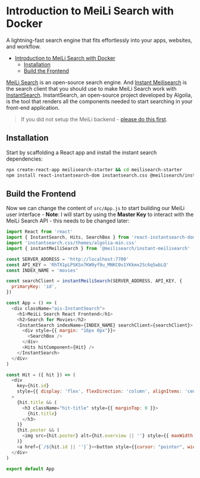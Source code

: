 # Introduction to MeiLi Search with Docker 

A lightning-fast search engine that fits effortlessly into your apps, websites, and workflow.


<!-- TOC -->

- [Introduction to MeiLi Search with Docker](#introduction-to-meili-search-with-docker)
  - [Installation](#installation)
  - [Build the Frontend](#build-the-frontend)

<!-- /TOC -->


[MeiLi Search](https://docs.meilisearch.com/learn/getting_started/quick_start.html) is an open-source search engine. And [Instant Meilisearch](https://github.com/meilisearch/instant-meilisearch) is the search client that you should use to make MeiLi Search work with [InstantSearch](https://github.com/algolia/instantsearch.js). InstantSearch, an open-source project developed by Algolia, is the tool that renders all the components needed to start searching in your front-end application.


> If you did not setup the MeiLi backend - [please do this first](/docs/DevOps/Elasticsearch/2023-02-10--meili-rusty-elastic-docker/2023-02-10/).




## Installation

Start by scaffolding a React app and install the instant search dependencies:

```bash
npx create-react-app meilisearch-starter && cd meilisearch-starter
npm install react-instantsearch-dom instantsearch.css @meilisearch/instant-meilisearch
```


## Build the Frontend

Now we can change the content of `src/App.js` to start building our MeiLi user interface - __Note__: I will start by using the __Master Key__ to interact with the MeiLi Search API - this needs to be changed later:


```js
import React from 'react'
import { InstantSearch, Hits, SearchBox } from 'react-instantsearch-dom'
import 'instantsearch.css/themes/algolia-min.css'
import { instantMeiliSearch } from '@meilisearch/instant-meilisearch'

const SERVER_ADDRESS = 'http://localhost:7700'
const API_KEY = 'RhTX1pLPSKSn7KW9yf9u_MNKC0v1YKkmx2Sc6qSwbLQ'
const INDEX_NAME = 'movies'

const searchClient = instantMeiliSearch(SERVER_ADDRESS, API_KEY, {
  primaryKey: 'id',
})

const App = () => (
  <div className="ais-InstantSearch">
    <h1>MeiLi Search React Frontend</h1>
    <h2>Search for Movies</h2>
    <InstantSearch indexName={INDEX_NAME} searchClient={searchClient}>
      <div style={{ margin: "16px 0px"}}>
        <SearchBox />
      </div>
      <Hits hitComponent={Hit} />
    </InstantSearch>
  </div>
)

const Hit = ({ hit }) => (
  <div
    key={hit.id}
    style={{ display: 'flex', flexDirection: 'column', alignItems: 'center' }}
  >
    {hit.title && (
      <h3 className="hit-title" style={{ marginTop: 0 }}>
        {hit.title}
      </h3>
    )}
    {hit.poster && (
      <img src={hit.poster} alt={hit.overview || ''} style={{ maxWidth: '100%' }} />
    )}
    <a href={`/${hit.id || ''}`}><button style={{cursor: "pointer", width: "100%", height: 35, padding: "0 1.5rem", color: "rgb(105, 107, 108)", fontSize: 15, fontWeight: 600, fontFamily: "'Roboto', sans-serif", letterSpacing: ".8px", textAlign: "center", textDecoration: "none", verticalAlign: "middle", whiteSpace: "nowrap", outline: "none", border: "none", userSelect: "none", borderRadius: 2, transition: "all .3s ease-out", boxShadow: "0 2px 5px 0 rgba(0,0,0,0.225)", marginTop: 15}}>Not implemented</button></a>
  </div>
)

export default App
```